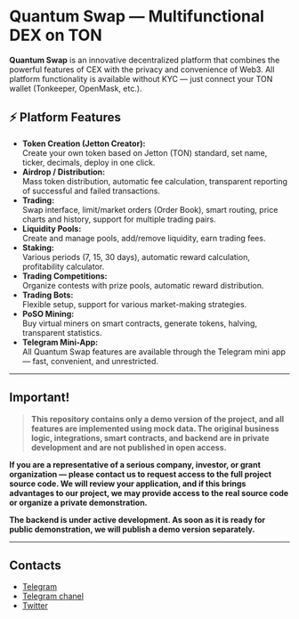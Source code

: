 # Quantum Swap — Multifunctional DEX on TON

**Quantum Swap** is an innovative decentralized platform that combines the powerful features of CEX with the privacy and convenience of Web3. All platform functionality is available without KYC — just connect your TON wallet (Tonkeeper, OpenMask, etc.).

## ⚡️ Platform Features

- **Token Creation (Jetton Creator):**  
  Create your own token based on Jetton (TON) standard, set name, ticker, decimals, deploy in one click.
- **Airdrop / Distribution:**  
  Mass token distribution, automatic fee calculation, transparent reporting of successful and failed transactions.
- **Trading:**  
  Swap interface, limit/market orders (Order Book), smart routing, price charts and history, support for multiple trading pairs.
- **Liquidity Pools:**  
  Create and manage pools, add/remove liquidity, earn trading fees.
- **Staking:**  
  Various periods (7, 15, 30 days), automatic reward calculation, profitability calculator.
- **Trading Competitions:**  
  Organize contests with prize pools, automatic reward distribution.
- **Trading Bots:**  
  Flexible setup, support for various market-making strategies.
- **PoSO Mining:**  
  Buy virtual miners on smart contracts, generate tokens, halving, transparent statistics.
- **Telegram Mini-App:**  
  All Quantum Swap features are available through the Telegram mini app — fast, convenient, and unrestricted.

---

## Important!

> **This repository contains only a demo version of the project, and all features are implemented using mock data. The original business logic, integrations, smart contracts, and backend are in private development and are not published in open access.**

**If you are a representative of a serious company, investor, or grant organization — please contact us to request access to the full project source code. We will review your application, and if this brings advantages to our project, we may provide access to the real source code or organize a private demonstration.**

**The backend is under active development. As soon as it is ready for public demonstration, we will publish a demo version separately.**

---

## Contacts

- [Telegram](https://t.me/Vahe_Ar)
- [Telegram chanel](https://t.me/q_swap)
- [Twitter](https://x.com/QuantSwap)


